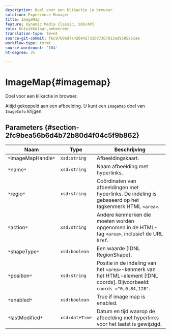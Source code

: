 ```yaml
---
description: Doel voor een klikactie in browser.
solution: Experience Manager
title: ImageMap
feature: Dynamic Media Classic, SDK/API
role: Ontwikkelaar,beheerder
translation-type: tm+mt
source-git-commit: f6c97606d7a4209427316d7367013ad9585a5cae
workflow-type: tm+mt
source-wordcount: '104'
ht-degree: 3%

---
```



# ImageMap{#imagemap}

Doel voor een klikactie in browser.

Altijd gekoppeld aan een afbeelding. U kunt een `ImageMap` doel van `ImageInfo` krijgen.

## Parameters {#section-2fc9bea56b6d4b72b80d4f04c5f9b862}

| Naam | Type | Beschrijving |
|---|---|---|
| `*`imageMapHandle`*` | `xsd:string` | Afbeeldingskaart. |
| `*`name`*` | `xsd:string` | Naam afbeelding met hyperlinks. |
| `*`regio`*` | `xsd:string` | Coördinaten van afbeeldingen met hyperlinks. De indeling is gebaseerd op het tagkenmerk HTML `<area>`. |
| `*`action`*` | `xsd:string` | Andere kenmerken die moeten worden opgenomen in de HTML-tag `<area>`, inclusief de URL `href`. |
| `*`shapeType`*` | `xsd:boolean` | Een waarde [!DNL RegionShape]. |
| `*`position`*` | `xsd:string` | Positie in de indeling van het `<area>`-kenmerk van het HTML-element [!DNL coords]. Bijvoorbeeld: `coords ="0,0,84,128"`. |
| `*`enabled`*` | `xsd:boolean` | True if image map is enabled. |
| `*`lastModified`*` | `xsd:dateTime` | Datum en tijd waarop de afbeelding met hyperlinks voor het laatst is gewijzigd. |

